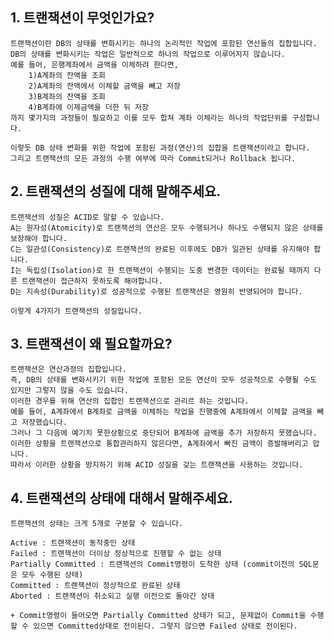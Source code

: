 ## 1. 트랜잭션이 무엇인가요?

    트랜잭션이란 DB의 상태를 변화시키는 하나의 논리적인 작업에 포함된 연산들의 집합입니다.
    DB의 상태를 변화시키는 작업은 일반적으로 하나의 작업으로 이루어지지 않습니다.
    예를 들어, 은행계좌에서 금액을 이체하려 한다면, 
        1)A계좌의 잔액을 조회
        2)A계좌의 잔액에서 이체할 금액을 빼고 저장
        3)B계좌의 잔액을 조회
        4)B계좌에 이제금액을 더한 뒤 저장
    까지 몇가지의 과정들이 필요하고 이를 모두 합쳐 계좌 이체라는 하나의 작업단위를 구성합니다.

    이렇듯 DB 상태 변화를 위한 작업에 포함된 과정(연산)의 집합을 트랜잭션이라고 합니다.
    그리고 트랜잭션의 모든 과정의 수행 여부에 따라 Commit되거나 Rollback 됩니다.

## 2. 트랜잭션의 성질에 대해 말해주세요.

    트랜잭션의 성질은 ACID로 말할 수 있습니다.
    A는 원자성(Atomicity)로 트랜잭션의 연산은 모두 수행되거나 하나도 수행되지 않은 상태를 보장해야 합니다.
    C는 일관성(Consistency)로 트랜잭션의 완료된 이후에도 DB가 일관된 상태를 유지해야 합니다.
    I는 독립성(Isolation)로 한 트랜잭션이 수행되는 도중 변경한 데이터는 완료될 때까지 다른 트랜잭션이 접근하지 못하도록 해야합니다.
    D는 지속성(Durability)로 성공적으로 수행된 트랜잭션은 영원히 반영되어야 합니다.

    이렇게 4가지가 트랜잭션의 성질입니다.

## 3. 트랜잭션이 왜 필요할까요?

    트랜잭션은 연산과정의 집합입니다.
    즉, DB의 상태를 변화시키기 위한 작업에 포함된 모든 연산이 모두 성공적으로 수행될 수도 있지만 그렇지 않을 수도 있습니다.
    이러한 경우를 위해 연산의 집합인 트랜잭션으로 관리르 하는 것입니다.
    예를 들어, A계좌에서 B계좌로 금액을 이체하는 작업을 진행중에 A계좌에서 이체할 금액을 빼고 저장했습니다.
    그러나 그 다음에 예기치 못한상황으로 중단되어 B계좌에 금액을 추가 저장하지 못했습니다.
    이러한 상황을 트랜잭션으로 통합관리하지 않은다면, A계좌에서 빠진 금액이 증발해버리고 맙니다.
    따라서 이러한 상황을 방지하기 위해 ACID 성질을 갖는 트랜잭션을 사용하는 것입니다. 

## 4. 트랜잭션의 상태에 대해서 말해주세요.

    트랜잭션의 상태는 크게 5개로 구분할 수 있습니다.

    Active : 트랜잭션이 동작중인 상태
    Failed : 트랜잭션이 더이상 정상적으로 진행할 수 없는 상태
    Partially Committed : 트랜잭션의 Commit명령이 도착한 상태 (commit이전의 SQL문은 모두 수행된 상태)
    Committed : 트랜잭션이 정상적으로 완료된 상태
    Aborted : 트랜잭션이 취소되고 실행 이전으로 돌아간 상태

    + Commit명령이 들어오면 Partially Committed 상태가 되고, 문제없이 Commit을 수행할 수 있으면 Committed상태로 전이된다. 그렇지 않으면 Failed 상태로 전이된다. 